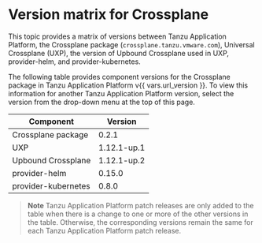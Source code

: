 # Version matrix for Crossplane

This topic provides a matrix of versions between Tanzu Application Platform, the Crossplane package
(`crossplane.tanzu.vmware.com`), Universal Crossplane (UXP), the version of Upbound Crossplane
used in UXP, provider-helm, and provider-kubernetes.

The following table provides component versions for the Crossplane package in Tanzu Application Platform
v{{ vars.url_version }}.
To view this information for another Tanzu Application Platform version, select the version from the drop-down menu at
the top of this page.

<!-- add patch updates in a new column -->

<table>
  <thead>
    <tr>
      <th>Component</th>
      <th>Version</th>
    </tr>
  </thead>
  <tbody>
    <tr>
      <td>Crossplane package</td>
      <td>0.2.1</td>
    </tr>
    <tr>
      <td>UXP</td>
      <td>1.12.1-up.1</td>
    </tr>
    <tr>
      <td>Upbound Crossplane</td>
      <td>1.12.1-up.2</td>
    </tr>
    <tr>
      <td>provider-helm</td>
      <td>0.15.0</td>
    </tr>
    <tr>
      <td>provider-kubernetes</td>
      <td>0.8.0</td>
    </tr>
  </tbody>
</table>

> **Note** Tanzu Application Platform patch releases are only added to the table when there
> is a change to one or more of the other versions in the table. Otherwise, the corresponding
> versions remain the same for each Tanzu Application Platform patch release.
